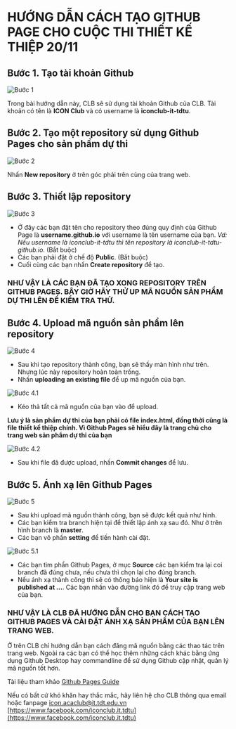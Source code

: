 # HƯỚNG DẪN CÁCH TẠO GITHUB PAGE CHO CUỘC THI THIẾT KẾ THIỆP 20/11

## Bước 1. Tạo tài khoản Github

![Bước 1](./B1.png)

Trong bài hướng dẫn này, CLB sẽ sử dụng tài khoản Github của CLB. Tài khoản có tên là **ICON Club** và có username là **iconclub-it-tdtu**.

## Bước 2. Tạo một repository sử dụng Github Pages cho sản phẩm dự thi

![Bước 2](./B2.png)

Nhấn **New repository** ở trên góc phải trên cùng của trang web.

## Bước 3. Thiết lập repository

![Bước 3](./B3.png)

- Ở đây các bạn đặt tên cho repository theo đúng quy định của Github Page là **username.github.io** với username là tên username của bạn. _Vd: Nếu username là iconclub-it-tdtu thì tên repository là iconclub-it-tdtu-github.io_. (Bắt buộc)
- Các bạn phải đặt ở chế độ **Public**. (Bắt buộc)
- Cuối cùng các bạn nhấn **Create repository** để tạo.

### NHƯ VẬY LÀ CÁC BẠN ĐÃ TẠO XONG REPOSITORY TRÊN GITHUB PAGES. BÂY GIỜ HÃY THỬ UP MÃ NGUỒN SẢN PHẨM DỰ THI LÊN ĐỂ KIỂM TRA THỬ.

## Bước 4. Upload mã nguồn sản phẩm lên repository

![Bước 4](./B4.png)

- Sau khi tạo repository thành công, bạn sẽ thấy màn hình như trên. Nhưng lúc này repository hoàn toàn trống.
- Nhấn **uploading an existing file** để up mã nguồn của bạn.

![Bước 4.1](./B5.gif)

- Kéo thả tất cả mã nguồn của bạn vào để upload. 

**Lưu ý là sản phẩm dự thi của bạn phải có file index.html, đồng thời cũng là file thiết kế thiệp chính. Vì Github Pages sẽ hiểu đây là trang chủ cho trang web sản phẩm dự thi của bạn**

![Bước 4.2](./B6.png)

- Sau khi file đã được upload, nhấn **Commit changes** để lưu.

## Bước 5. Ánh xạ lên Github Pages

![Bước 5](./B7.png)

- Sau khi upload mã nguồn thành công, bạn sẽ được kết quả như hình.
- Các bạn kiểm tra branch hiện tại để thiết lập ánh xạ sau đó. Như ở trên hình branch là **master**.
- Các bạn vô phần **setting** để tiến hành cài đặt.

![Bước 5.1](./B8.png)

- Các bạn tìm phần Github Pages, ở mục **Source** các bạn kiểm tra lại coi branch đã đúng chưa, nếu chưa thì chọn lại cho đúng branch.
- Nếu ánh xạ thành công thì sẽ có thông báo hiện là **Your site is published at ...**. Các bạn nhấn vào đường link đó để truy cập trang web của bạn.

### NHƯ VẬY LÀ CLB ĐÃ HƯỚNG DẪN CHO BẠN CÁCH TẠO GITHUB PAGES VÀ CÀI ĐẶT ÁNH XẠ SẢN PHẨM CỦA BẠN LÊN TRANG WEB.

Ở trên CLB chỉ hướng dẫn bạn cách đăng mã nguồn bằng các thao tác trên trang web. Ngoài ra các bạn có thể học thêm những cách khác bằng ứng dụng Github Desktop hay commandline để sử dụng Github cập nhật, quản lý mã nguồn tốt hơn. 

Tài liệu tham khảo
[Github Pages Guide](https://docs.github.com/en/free-pro-team@latest/github/working-with-github-pages)

Nếu có bất cứ khó khăn hay thắc mắc, hãy liên hệ cho CLB thông qua email hoặc fanpage
[icon.acaclub@it.tdt.edu.vn](icon.acaclub@it.tdt.edu.vn)
[https://www.facebook.com/iconclub.it.tdtu](https://www.facebook.com/iconclub.it.tdtu)
